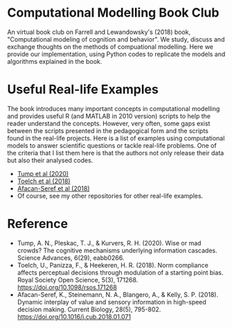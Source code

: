 # Computational Modelling Book Club
An virtual book club on  Farrell and Lewandowsky's (2018) book, "Computational modeling of cognition and behavior". We study, discuss and exchange thoughts on the methods of compuational modelling. Here we provide our implementation, using Python codes to replicate the models and algorithms explained in the book.

# Useful Real-life Examples
The book introduces many important concepts in computational modelling and provides useful R (and MATLAB in 2010 version) scripts to help the reader understand the concepts. However, very often, some gaps exist between the scripts presented in the pedagogical form and the scripts found in the real-life projects. Here is a list of examples using computational models to answer scientific questions or tackle real-life problems. One of the criteria that I list them here is that the authors not only release their data but also their analysed codes. 

- [Tump et al (2020)](https://osf.io/ejfm4/)
- [Toelch et al (2018)](https://osf.io/kumrn)
- [Afacan-Seref et al (2018)](https://osf.io/bg8s4/)
- Of course, see my other repositories for other real-life examples.

# Reference
- Tump, A. N., Pleskac, T. J., & Kurvers, R. H. (2020). Wise or mad crowds? The cognitive mechanisms underlying information cascades. Science Advances, 6(29), eabb0266.
- Toelch, U., Panizza, F., & Heekeren, H. R. (2018). Norm compliance affects perceptual decisions through modulation of a starting point bias. Royal Society Open Science, 5(3), 171268. https://doi.org/10.1098/rsos.171268
- Afacan-Seref, K., Steinemann, N. A., Blangero, A., & Kelly, S. P. (2018). Dynamic interplay of value and sensory information in high-speed decision making. Current Biology, 28(5), 795-802. https://doi.org/10.1016/j.cub.2018.01.071
